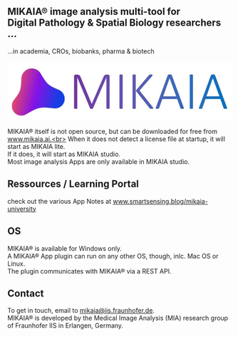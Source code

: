 ## MIKAIA&reg; image analysis multi-tool for <br> Digital Pathology & Spatial Biology researchers ...
...in academia, CROs, biobanks, pharma & biotech<br>
<br>
![Alt text](../mikaia.jpg?raw=true "Title")
<br>

MIKAIA&reg; itself is not open source, but can be downloaded for free from www.mikaia.ai.<br>
When it does not detect a license file at startup, it will start as MIKAIA lite.<br>
If it does, it will start as MIKAIA studio.<br>
Most image analysis Apps are only available in MIKAIA studio. 

## Ressources / Learning Portal
check out the various App Notes at www.smartsensing.blog/mikaia-university

## OS
MIKAIA&reg; is available for Windows only. 
<br>
A MIKAIA&reg; App plugin can run on any other OS, though, inlc. Mac OS or Linux.<br> 
The plugin communicates with MIKAIA&reg; via a REST API.

## Contact
To get in touch, email to mikaia@iis.fraunhofer.de.<br>
MIKAIA&reg; is developed by the Medical Image Analysis (MIA) research group<br>
of Fraunhofer IIS in Erlangen, Germany.
